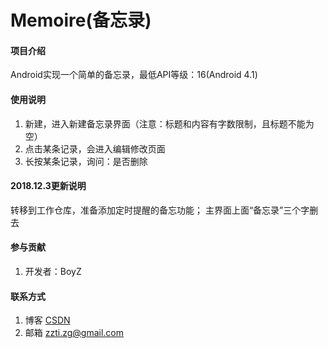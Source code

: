 # Memoire(备忘录)

#### 项目介绍
Android实现一个简单的备忘录，最低API等级：16(Android 4.1)


#### 使用说明

1. 新建，进入新建备忘录界面（注意：标题和内容有字数限制，且标题不能为空）
2. 点击某条记录，会进入编辑修改页面
3. 长按某条记录，询问：是否删除

#### 2018.12.3更新说明
转移到工作仓库，准备添加定时提醒的备忘功能；
主界面上面“备忘录”三个字删去

#### 参与贡献

1. 开发者：BoyZ



#### 联系方式

1. 博客 [CSDN](https://blog.csdn.net/zouguo1211)
2. 邮箱 zzti.zg@gmail.com